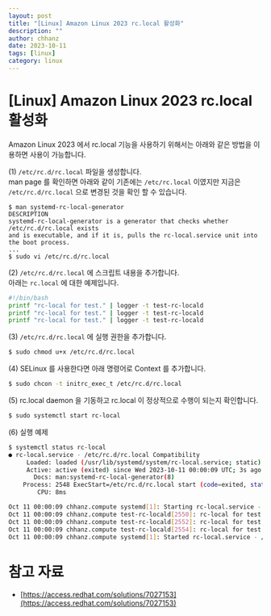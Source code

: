 ```yaml
---
layout: post
title: "[Linux] Amazon Linux 2023 rc.local 활성화" 
description: ""
author: chhanz
date: 2023-10-11
tags: [linux]
category: linux
---
```


# [Linux] Amazon Linux 2023 rc.local 활성화
Amazon Linux 2023 에서 rc.local 기능을 사용하기 위해서는 아래와 같은 방법을 이용하면 사용이 가능합니다.   
   
(1) `/etc/rc.d/rc.local` 파일을 생성합니다.   
man page 를 확인하면 아래와 같이 기존에는 `/etc/rc.local` 이였지만 지금은 `/etc/rc.d/rc.local` 으로 변경된 것을 확인 할 수 있습니다.   
   
```console
$ man systemd-rc-local-generator
DESCRIPTION   
systemd-rc-local-generator is a generator that checks whether /etc/rc.d/rc.local exists 
and is executable, and if it is, pulls the rc-local.service unit into the boot process.
...
$ sudo vi /etc/rc.d/rc.local
```
   
(2) `/etc/rc.d/rc.local` 에 스크립트 내용을 추가합니다.   
아래는 `rc.local` 에 대한 예제입니다.   
   
```bash
#!/bin/bash
printf "rc-local for test." | logger -t test-rc-locald
printf "rc-local for test." | logger -t test-rc-locald
printf "rc-local for test." | logger -t test-rc-locald
```
   
(3) `/etc/rc.d/rc.local` 에 실행 권한을 추가합니다.    
```bash
$ sudo chmod u+x /etc/rc.d/rc.local
```
   
(4) SELinux 를 사용한다면 아래 명령어로 Context 를 추가합니다.   
```bash
$ sudo chcon -t initrc_exec_t /etc/rc.d/rc.local
```
   
(5) rc.local daemon 을 기동하고 rc.local 이 정상적으로 수행이 되는지 확인합니다.   
```bash
$ sudo systemctl start rc-local
```
   
(6) 실행 예제   
```bash 
$ systemctl status rc-local
● rc-local.service - /etc/rc.d/rc.local Compatibility
     Loaded: loaded (/usr/lib/systemd/system/rc-local.service; static)
     Active: active (exited) since Wed 2023-10-11 00:00:09 UTC; 3s ago
       Docs: man:systemd-rc-local-generator(8)
    Process: 2548 ExecStart=/etc/rc.d/rc.local start (code=exited, status=0/SUCCESS)
        CPU: 8ms

Oct 11 00:00:09 chhanz.compute systemd[1]: Starting rc-local.service - /etc/rc.d/rc.local Compatibility...
Oct 11 00:00:09 chhanz.compute test-rc-locald[2550]: rc-local for test.  <<<---!!
Oct 11 00:00:09 chhanz.compute test-rc-locald[2552]: rc-local for test.  <<<---!!
Oct 11 00:00:09 chhanz.compute test-rc-locald[2554]: rc-local for test.  <<<---!!
Oct 11 00:00:09 chhanz.compute systemd[1]: Started rc-local.service - /etc/rc.d/rc.local Compatibility.
```
   
# 참고 자료
* [https://access.redhat.com/solutions/7027153](https://access.redhat.com/solutions/7027153)   